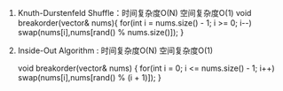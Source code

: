 1. Knuth-Durstenfeld Shuffle：时间复杂度O(N) 空间复杂度O(1)
    void breakorder(vector<int>& nums){
        for(int i = nums.size() - 1; i >= 0; i--) 
            swap(nums[i],nums[rand() % nums.size()]);
    }
 
2. Inside-Out Algorithm : 时间复杂度O(N) 空间复杂度O(1)

	void breakorder(vector<int>& nums) {
        for(int i = 0; i <= nums.size() - 1; i++) 
            swap(nums[i],nums[rand() % (i + 1)]);
    }
